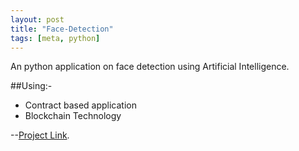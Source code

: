 ```yaml
---
layout: post
title: "Face-Detection"
tags: [meta, python]
---
```


An python application on face detection using Artificial Intelligence.
<!--more-->
##Using:- 
- Contract based application
- Blockchain Technology


--[Project Link](https://github.com/rahulworld/).
